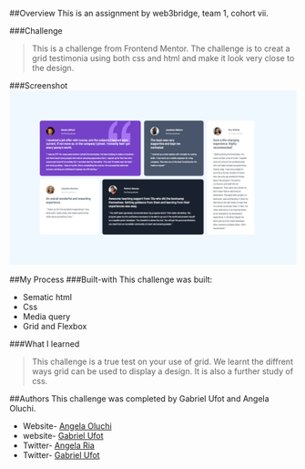 ##Overview
This is an assignment by web3bridge, team 1, cohort vii.

###Challenge
> This is a challenge from Frontend Mentor. The challenge is to creat a grid testimonia using both css and html and make it look very close to the design.

###Screenshot
![screenshot-grid](./img/screenshot-grid.png)

##My Process
###Built-with
 This challenge was built:
- Sematic html
- Css
- Media query
- Grid and Flexbox

###What I learned
> This challenge is a true test on your use of grid. We learnt the diffrent ways grid can be used to display a design. It is also a further study of css.

##Authors
This challenge was completed by Gabriel Ufot and Angela Oluchi.
- Website- [Angela Oluchi](https://github.com/Angela-Oluchi)
- website- [Gabriel Ufot](https://github.com/gabanie2020)
- Twitter- [Angela Ria](https://twitter.com/AngelaRialuchi)
- Twitter- [Gabriel Ufot](https://twitter.com/gabrielufot)